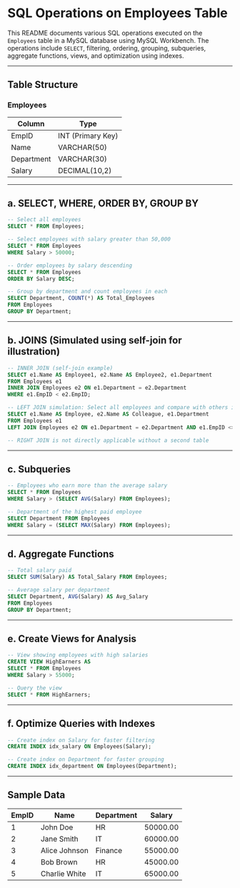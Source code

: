 # SQL Operations on Employees Table

This README documents various SQL operations executed on the `Employees` table in a MySQL database using MySQL Workbench. The operations include `SELECT`, filtering, ordering, grouping, subqueries, aggregate functions, views, and optimization using indexes.

---

## Table Structure

### Employees
| Column     | Type           |
|------------|----------------|
| EmpID      | INT (Primary Key) |
| Name       | VARCHAR(50)    |
| Department | VARCHAR(30)    |
| Salary     | DECIMAL(10,2)  |

---

## a. SELECT, WHERE, ORDER BY, GROUP BY

```sql
-- Select all employees
SELECT * FROM Employees;

-- Select employees with salary greater than 50,000
SELECT * FROM Employees
WHERE Salary > 50000;

-- Order employees by salary descending
SELECT * FROM Employees
ORDER BY Salary DESC;

-- Group by department and count employees in each
SELECT Department, COUNT(*) AS Total_Employees
FROM Employees
GROUP BY Department;
```

---

## b. JOINS (Simulated using self-join for illustration)

```sql
-- INNER JOIN (self-join example)
SELECT e1.Name AS Employee1, e2.Name AS Employee2, e1.Department
FROM Employees e1
INNER JOIN Employees e2 ON e1.Department = e2.Department
WHERE e1.EmpID < e2.EmpID;

-- LEFT JOIN simulation: Select all employees and compare with others in same department
SELECT e1.Name AS Employee, e2.Name AS Colleague, e1.Department
FROM Employees e1
LEFT JOIN Employees e2 ON e1.Department = e2.Department AND e1.EmpID <> e2.EmpID;

-- RIGHT JOIN is not directly applicable without a second table
```

---

## c. Subqueries

```sql
-- Employees who earn more than the average salary
SELECT * FROM Employees
WHERE Salary > (SELECT AVG(Salary) FROM Employees);

-- Department of the highest paid employee
SELECT Department FROM Employees
WHERE Salary = (SELECT MAX(Salary) FROM Employees);
```

---

## d. Aggregate Functions

```sql
-- Total salary paid
SELECT SUM(Salary) AS Total_Salary FROM Employees;

-- Average salary per department
SELECT Department, AVG(Salary) AS Avg_Salary
FROM Employees
GROUP BY Department;
```

---

## e. Create Views for Analysis

```sql
-- View showing employees with high salaries
CREATE VIEW HighEarners AS
SELECT * FROM Employees
WHERE Salary > 55000;

-- Query the view
SELECT * FROM HighEarners;
```

---

## f. Optimize Queries with Indexes

```sql
-- Create index on Salary for faster filtering
CREATE INDEX idx_salary ON Employees(Salary);

-- Create index on Department for faster grouping
CREATE INDEX idx_department ON Employees(Department);
```

---

## Sample Data

| EmpID | Name            | Department | Salary   |
|-------|-----------------|------------|----------|
| 1     | John Doe        | HR         | 50000.00 |
| 2     | Jane Smith      | IT         | 60000.00 |
| 3     | Alice Johnson   | Finance    | 55000.00 |
| 4     | Bob Brown       | HR         | 45000.00 |
| 5     | Charlie White   | IT         | 65000.00 |
